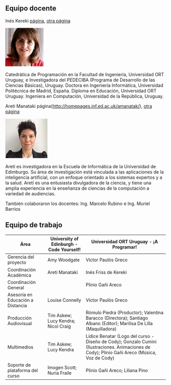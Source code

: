 ## Equipo docente
Inés Kereki [página](http://docentes.ort.edu.uy/perfil.jsp?docenteId=144), [otra página](https://www.coursera.org/instructor/ineskereki)

![Inés Kereki](./img/ines-kereki.jpg)

Catedrática de Programación en la Facultad de Ingeniería, Universidad ORT Uruguay, e Investigadora del PEDECIBA (Programa de Desarrollo de las Ciencias Básicas), Uruguay. Doctora en Ingeniería Informática, Universidad Politécnica de Madrid, España. Diploma en Educación, Universidad ORT Uruguay. Ingeniera en Computación, Universidad de la República, Uruguay.

Areti Manataki página(http://homepages.inf.ed.ac.uk/amanatak/), [otra página](https://www.coursera.org/instructor/aretimanataki)

![Areti Manataki](./img/areti-manataki.jpg)

Aretí es investigadora en la Escuela de Informática de la Universidad de Edimburgo. Su área de investigación está vinculada a las aplicaciones de la inteligencia artificial, con un enfoque orientado a los sistemas expertos y a la salud. Aretí es una entusiasta divulgadora de la ciencia, y tiene una amplia experiencia en la enseñanza de ciencias de la computación a variedad de audiencias.

También colaboraron los docentes:
Ing. Marcelo Rubino e Ing. Muriel Barrios

## Equipo de trabajo

| Área        | University of Edinburgh - Code Yourself! | Universidad ORT Uruguay - ¡A Programar! |
| ----------- | ----------- | ----------- |
| Gerencia del proyecto | Amy Woodgate | Víctor Paulós Greco |
| Coordinación Académica | Areti Manataki        | Inés Friss de Kereki |
| Coordinación General   |          | Plinio Gañi Areco |
| Asesoría en Educación a Distancia | Louise Connelly   | Víctor Paulós Greco |
| Producción Audiovisual | Tim Askew; Lucy Kendra; Nicol Craig | Rómulo Piedra (Productor); Valentina Baracco (Directora); Santiago Albano (Editor); Marilisa De Lilla (Maquilladora) |
| Multimedios | Tim Askew; Lucy Kendra | Lídice Benatar (Logo del curso - Diseño de Cody); Gonzalo Cumini (Ilustraciones. Animaciones de Cody); Plinio Gañi Areco (Música, Voz de Cody) |
| Soporte de plataforma del curso | Imogen Scott; Nuria Fraile | Plinio Gañi Areco; Liliana Pino |